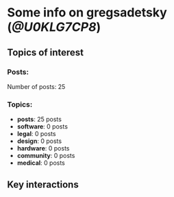 # Some info on gregsadetsky (_@U0KLG7CP8_)


## Topics of interest

### Posts: 

Number of posts: 25

### Topics:

* __posts__: 25 posts
* __software__: 0 posts
* __legal__: 0 posts
* __design__: 0 posts
* __hardware__: 0 posts
* __community__: 0 posts
* __medical__: 0 posts

## Key interactions 

